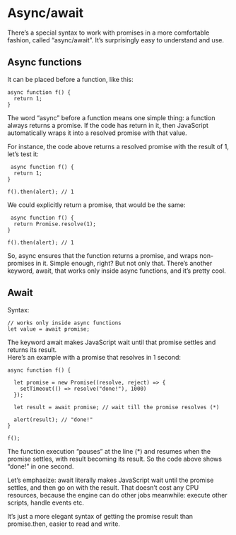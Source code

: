 # Async/await
There’s a special syntax to work with promises in a more comfortable fashion, called “async/await”. It’s surprisingly easy 
to understand and use.  

## Async functions
It can be placed before a function, like this:
```
async function f() {
  return 1;
}
```
The word “async” before a function means one simple thing: a function always returns a promise. If the code has return <non-promise> 
in it, then JavaScript automatically wraps it into a resolved promise with that value.  

For instance, the code above returns a resolved promise with the result of 1, let’s test it:
```
 async function f() {
  return 1;
}

f().then(alert); // 1
```
We could explicitly return a promise, that would be the same:
```
 async function f() {
  return Promise.resolve(1);
}

f().then(alert); // 1
```
So, async ensures that the function returns a promise, and wraps non-promises in it. Simple enough, right? But not only 
that. There’s another keyword, await, that works only inside async functions, and it’s pretty cool.

## Await
Syntax:
```
// works only inside async functions
let value = await promise;
```
The keyword await makes JavaScript wait until that promise settles and returns its result.  
Here’s an example with a promise that resolves in 1 second:
```
async function f() {

  let promise = new Promise((resolve, reject) => {
    setTimeout(() => resolve("done!"), 1000)
  });

  let result = await promise; // wait till the promise resolves (*)

  alert(result); // "done!"
}

f();
```
The function execution “pauses” at the line (*) and resumes when the promise settles, with result becoming its result. 
So the code above shows “done!” in one second.

Let’s emphasize: await literally makes JavaScript wait until the promise settles, and then go on with the result. 
That doesn’t cost any CPU resources, because the engine can do other jobs meanwhile: execute other scripts, handle events etc.

It’s just a more elegant syntax of getting the promise result than promise.then, easier to read and write.

